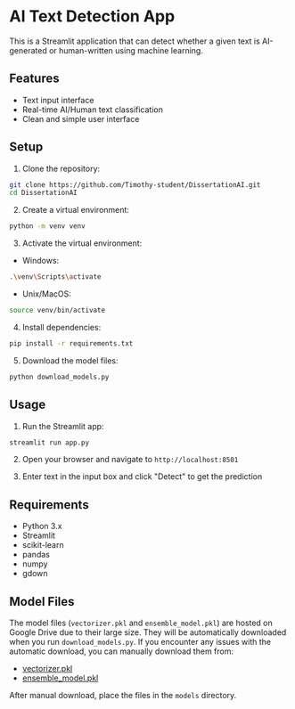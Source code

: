 # AI Text Detection App

This is a Streamlit application that can detect whether a given text is AI-generated or human-written using machine learning.

## Features

- Text input interface
- Real-time AI/Human text classification
- Clean and simple user interface

## Setup

1. Clone the repository:
```bash
git clone https://github.com/Timothy-student/DissertationAI.git
cd DissertationAI
```

2. Create a virtual environment:
```bash
python -m venv venv
```

3. Activate the virtual environment:
- Windows:
```bash
.\venv\Scripts\activate
```
- Unix/MacOS:
```bash
source venv/bin/activate
```

4. Install dependencies:
```bash
pip install -r requirements.txt
```

5. Download the model files:
```bash
python download_models.py
```

## Usage

1. Run the Streamlit app:
```bash
streamlit run app.py
```

2. Open your browser and navigate to `http://localhost:8501`

3. Enter text in the input box and click "Detect" to get the prediction

## Requirements

- Python 3.x
- Streamlit
- scikit-learn
- pandas
- numpy
- gdown

## Model Files

The model files (`vectorizer.pkl` and `ensemble_model.pkl`) are hosted on Google Drive due to their large size. They will be automatically downloaded when you run `download_models.py`. If you encounter any issues with the automatic download, you can manually download them from:

- [vectorizer.pkl](https://drive.google.com/file/d/1SIV-YeKikXg_aVasxkDbfb5UpozRzhYy/view?usp=drive_link)
- [ensemble_model.pkl](https://drive.google.com/file/d/1ReW_Equ658Ft_c3zWUlvcbPu879yiIaI/view?usp=drive_link)

After manual download, place the files in the `models` directory. 
